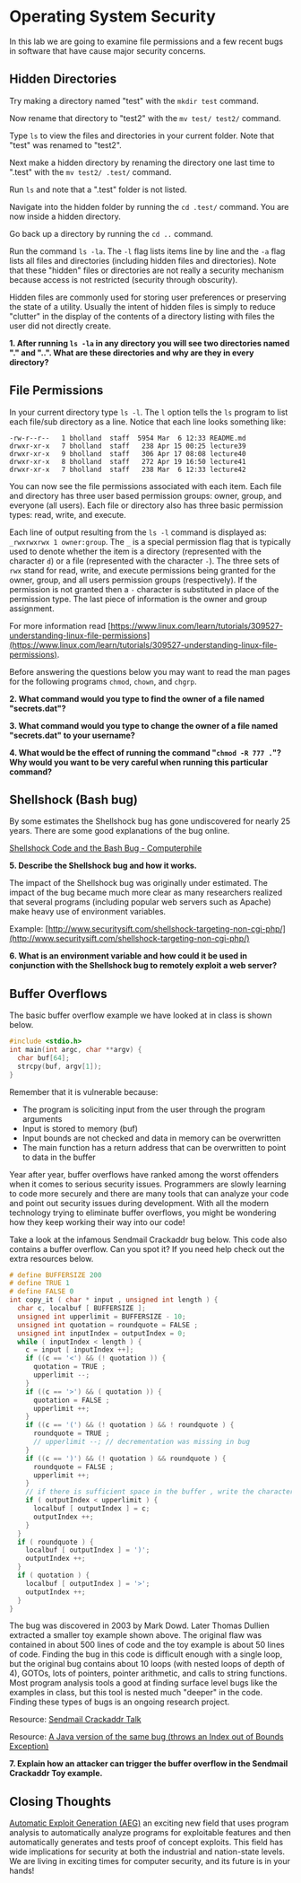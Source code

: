 # Operating System Security

In this lab we are going to examine file permissions and a few recent bugs in software that have cause major security concerns.

## Hidden Directories
Try making a directory named "test" with the `mkdir test` command.  

Now rename that directory to "test2" with the `mv test/ test2/` command. 

Type `ls` to view the files and directories in your current folder.  Note that "test" was renamed to "test2".  

Next make a hidden directory by renaming the directory one last time to ".test" with the `mv test2/ .test/` command.  

Run `ls` and note that a ".test" folder is not listed.  

Navigate into the hidden folder by running the `cd .test/` command.  You are now inside a hidden directory.  

Go back up a directory by running the `cd ..` command.  

Run the  command `ls -la`.  The `-l` flag lists items line by line and the `-a` flag lists all files and directories (including hidden files and directories).  Note that these "hidden" files or directories are not really a security mechanism because access is not restricted (security through obscurity).  

Hidden files are commonly used for storing user preferences or preserving the state of a utility.  Usually the intent of hidden files is simply to reduce "clutter" in the display of the contents of a directory listing with files the user did not directly create.

**1. After running `ls -la` in any directory you will see two directories named "." and "..".  What are these directories and why are they in every directory?** 

## File Permissions

In your current directory type `ls -l`.  The `l` option tells the `ls` program to list each file/sub directory as a line.  Notice that each line looks something like:

~~~
-rw-r--r--   1 bholland  staff  5954 Mar  6 12:33 README.md
drwxr-xr-x   7 bholland  staff   238 Apr 15 00:25 lecture39
drwxr-xr-x   9 bholland  staff   306 Apr 17 08:08 lecture40
drwxr-xr-x   8 bholland  staff   272 Apr 19 16:50 lecture41
drwxr-xr-x   7 bholland  staff   238 Mar  6 12:33 lecture42
~~~

You can now see the file permissions associated with each item.  Each file and directory has three user based permission groups: owner, group, and everyone (all users).  Each file or directory also has three basic permission types: read, write, and execute.

Each line of output resulting from the `ls -l` command is displayed as: `_rwxrwxrwx 1 owner:group`.  The `_` is a special permission flag that is typically used to denote whether the item is a directory (represented with the character `d`) or a file (represented with the character `-`).  The three sets of `rwx` stand for read, write, and execute permissions being granted for the owner, group, and all users permission groups (respectively).  If the permission is not granted then a `-` character is substituted in place of the permission type. The last piece of information is the owner and group assignment.

For more information read [https://www.linux.com/learn/tutorials/309527-understanding-linux-file-permissions](https://www.linux.com/learn/tutorials/309527-understanding-linux-file-permissions).

Before answering the questions below you may want to read the man pages for the following programs `chmod`, `chown`, and `chgrp`.

**2. What command would you type to find the owner of a file named "secrets.dat"?** 

**3. What command would you type to change the owner of a file named "secrets.dat" to your username?** 

**4. What would be the effect of running the command "`chmod -R 777 .`"? Why would you want to be very careful when running this particular command?**

## Shellshock (Bash bug)

By some estimates the Shellshock bug has gone undiscovered for nearly 25 years.  There are some good explanations of the bug online.

[Shellshock Code and the Bash Bug - Computerphile](https://www.youtube.com/watch?v=MyldPMn95kk)

**5. Describe the Shellshock bug and how it works.**

The impact of the Shellshock bug was originally under estimated.  The impact of the bug became much more clear as many researchers realized that several programs (including popular web servers such as Apache) make heavy use of environment variables.

Example: [http://www.securitysift.com/shellshock-targeting-non-cgi-php/](http://www.securitysift.com/shellshock-targeting-non-cgi-php/)

**6. What is an environment variable and how could it be used in conjunction with the Shellshock bug to remotely exploit a web server?**

## Buffer Overflows

The basic buffer overflow example we have looked at in class is shown below.

~~~c
#include <stdio.h>
int main(int argc, char **argv) {
  char buf[64];
  strcpy(buf, argv[1]);
}
~~~

Remember that it is vulnerable because:

- The program is soliciting input from the user through the program arguments
 - Input is stored to memory (buf)
 - Input bounds are not checked and data in
memory can be overwritten
 - The main function has a return address that can be overwritten to point to data in the buffer
 
Year after year, buffer overflows have ranked among the worst offenders when it comes to serious security issues.  Programmers are slowly learning to code more securely and there are many tools that can analyze your code and point out security issues during development.  With all the modern technology trying to eliminate buffer overflows, you might be wondering how they keep working their way into our code!

Take a look at the infamous Sendmail Crackaddr bug below.  This code also contains a buffer overflow.  Can you spot it?  If you need help check out the extra resources below.

~~~c
# define BUFFERSIZE 200
# define TRUE 1
# define FALSE 0
int copy_it ( char * input , unsigned int length ) {
  char c, localbuf [ BUFFERSIZE ];
  unsigned int upperlimit = BUFFERSIZE - 10;
  unsigned int quotation = roundquote = FALSE ;
  unsigned int inputIndex = outputIndex = 0;
  while ( inputIndex < length ) {
    c = input [ inputIndex ++];
    if ((c == '<') && (! quotation )) {
      quotation = TRUE ; 
      upperlimit --;
    }
    if ((c == '>') && ( quotation )) {
      quotation = FALSE ; 
      upperlimit ++;
    }
    if ((c == '(') && (! quotation ) && ! roundquote ) {
      roundquote = TRUE ; 
      // upperlimit --; // decrementation was missing in bug
    }
    if ((c == ')') && (! quotation ) && roundquote ) {
      roundquote = FALSE ; 
      upperlimit ++;
    }
    // if there is sufficient space in the buffer , write the character
    if ( outputIndex < upperlimit ) {
      localbuf [ outputIndex ] = c; 
      outputIndex ++; 
    }
  }
  if ( roundquote ) {
    localbuf [ outputIndex ] = ')'; 
    outputIndex ++; 
  }
  if ( quotation ) {
    localbuf [ outputIndex ] = '>'; 
    outputIndex ++; 
  }
}
~~~

The bug was discovered in 2003 by Mark Dowd.  Later Thomas Dullien extracted a smaller toy example shown above.  The original flaw was contained in about 500 lines of code and the toy example is about 50 lines of code.  Finding the bug in this code is difficult enough with a single loop, but the original bug contains about 10 loops (with nested loops of depth of 4), GOTOs, lots of pointers, pointer arithmetic, and calls to string functions. Most program analysis tools a good at finding surface level bugs like the examples in class, but this tool is nested much "deeper" in the code.  Finding these types of bugs is an ongoing research project.

Resource: [Sendmail Crackaddr Talk](https://bytebucket.org/mihaila/bindead/wiki/resources/crackaddr-talk.pdf)

Resource: [A Java version of the same bug (throws an Index out of Bounds Exception)](https://gist.github.com/benjholla/caa03df46e40b90aa4cd)

**7. Explain how an attacker can trigger the buffer overflow in the Sendmail Crackaddr Toy example.**

## Closing Thoughts

[Automatic Exploit Generation (AEG)](https://dl.acm.org/citation.cfm?id=2556647.2560219&coll=portal&dl=ACM) an exciting new field that uses program analysis to automatically analyze programs for exploitable features and then automatically generates and tests proof of concept exploits.  This field has wide implications for security at both the industrial and nation-state levels.  We are living in exciting times for computer security, and its future is in your hands!
